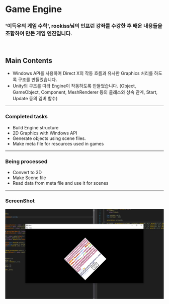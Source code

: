 # Game Engine
### '이득우의 게임 수학', rookiss님의 인프런 강좌를 수강한 후 배운 내용들을 조합하여 만든 게임 엔진입니다.
<br>

## Main Contents
- Windows API를 사용하여 Direct X의 작동 흐름과 유사한 Graphics 처리를 하도록 구조를 만들었습니다.
- Unity의 구조를 따라 Engine이 작동하도록 만들었습니다. (Object, GameObject, Component, MeshRenderer 등의 클래스와 상속 관계, Start, Update 등의 멤버 함수)
<hr>

### Completed tasks
- Build Engine structure
- 2D Graphics with Windows API
- Generate objects using scene files.
- Make meta file for resources used in games
<hr>

### Being processed
- Convert to 3D
- Make Scene file
- Read data from meta file and use it for scenes
<hr>

### ScreenShot
![ScreenShot](./ReadMe/ScreenShot.jpg)
